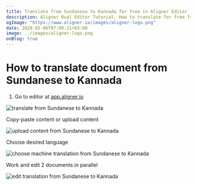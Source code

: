 ```yaml
---
title: Translate from Sundanese to Kannada for free in Aligner Editor
description: Aligner Dual Editor Tutorial. How to translate for free from Sundanese to Kannada. Aligner is multilingual document management platform. 
ogImage: "https://www.aligner.io/images/aligner-logo.png"
date: 2020-05-06T07:09:21+03:00
image: ../images/aligner-logo.png
onBlog: true
---
```


# How to translate document from Sundanese to Kannada

1. Go to editor at [app.aligner.io](https://app.aligner.io "Aligner App web page")

![translate from Sundanese to Kannada](../aligner-blank-editor.png "translate from Sundanese to Kannada")

Copy-paste content or upload content

![upload content from Sundanese to Kannada](../aligner-uploaded-document.png "upload content from Sundanese to Kannada")

Choose desired language

![choose machine translation from Sundanese to Kannada](../aligner-language-dropdown.png "choose machine translation from Sundanese to Kannada")

Work and edit 2 documents in parallel

![edit translation from Sundanese to Kannada](../aligner-double-sitded-editor.png "edit translation from Sundanese to Kannada")

